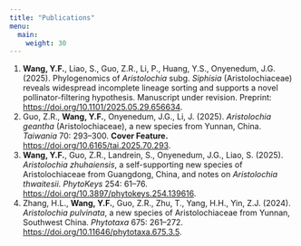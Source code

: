```yaml
---
title: "Publications"
menu:
  main:
    weight: 30
---
```


<ol class="pub-list">
  <li>
    <strong>Wang, Y.F.</strong>, Liao, S., Guo, Z.R., Li, P., Huang, Y.S., Onyenedum, J.G. (2025).
    Phylogenomics of <i>Aristolochia</i> subg. <i>Siphisia</i> (Aristolochiaceae) reveals widespread incomplete lineage sorting and supports a novel pollinator-filtering hypothesis.
    Manuscript under revision.
    Preprint: <a href="https://doi.org/10.1101/2025.05.29.656634" target="_blank" rel="noopener">https://doi.org/10.1101/2025.05.29.656634</a>.
  </li>

  <li>
    Guo, Z.R., <strong>Wang, Y.F.</strong>, Onyenedum, J.G., Li, J. (2025).
    <i>Aristolochia geantha</i> (Aristolochiaceae), a new species from Yunnan, China.
    <em>Taiwania</em> 70: 293–300. <strong>Cover Feature.</strong>
    <a href="https://doi.org/10.6165/tai.2025.70.293" target="_blank" rel="noopener">https://doi.org/10.6165/tai.2025.70.293</a>.
  </li>

  <li>
    <strong>Wang, Y.F.</strong>, Guo, Z.R., Landrein, S., Onyenedum, J.G., Liao, S. (2025).
    <i>Aristolochia zhuhaiensis</i>, a self-supporting new species of Aristolochiaceae from Guangdong, China, and notes on <i>Aristolochia thwaitesii</i>.
    <em>PhytoKeys</em> 254: 61–76.
    <a href="https://doi.org/10.3897/phytokeys.254.139616" target="_blank" rel="noopener">https://doi.org/10.3897/phytokeys.254.139616</a>.
  </li>

  <li>
    Zhang, H.L., <strong>Wang, Y.F.</strong>, Guo, Z.R., Zhu, T., Yang, H.H., Yin, Z.J. (2024).
    <i>Aristolochia pulvinata</i>, a new species of Aristolochiaceae from Yunnan, Southwest China.
    <em>Phytotaxa</em> 675: 261–272.
    <a href="https://doi.org/10.11646/phytotaxa.675.3.5" target="_blank" rel="noopener">https://doi.org/10.11646/phytotaxa.675.3.5</a>.
  </li>
</ol>
